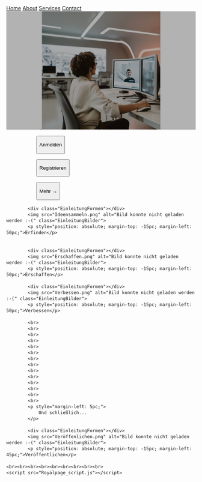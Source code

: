 
<!DOCTYPE html>
<html lang="de">
<head>
    <meta charset="UTF-8">
    <meta name="viewport" content="width=device-width, initial-scale=1.0">
    <title>Royalpage</title>
    <link rel="stylesheet" href="index_style.css">
</head>
<body>
    <div class="navbar">
        <div class="navbar-links">
            <a href="#home">Home</a>
            <a href="#about">About</a>
            <a href="#services">Services</a>
            <a href="#contact">Contact</a>
        </div>
    </div>
    <div class="image-container">
        <img src="Bildschirmfoto 2024-06-01 um 22.57.16.png" class="background-image" style="filter: brightness(70%);">
        <figure class="gallery">
            <figure>
                <a href="">
                    <button class="AnimationButton">
                        <p class="AnimationText">
                            Anmelden
                        </p>
                    </button>
                </a>
            </figure>
            <figure>
                <a href="">
                    <button class="AnimationButton">
                        <p class="AnimationText">
                            Registrieren
                        </p>
                    </button>
                </a>
            </figure>
            <figure>
                <a href="">
                    <button class="AnimationButton">
                        <p class="AnimationText">
                            Mehr &rarr;
                        </p>
                    </button>
                </a>
            </figure>
        </figure>

            <div class="EinleitungFormen"></div>
            <img src="Ideensammeln.png" alt="Bild konnte nicht geladen werden :-(" class="EinleitungBilder">
            <p style="position: absolute; margin-top: -15pc; margin-left: 50pc;">Erfinden</p>


            <div class="EinleitungFormen"></div>
            <img src="Erschaffen.png" alt="Bild konnte nicht geladen werden :-(" class="EinleitungBilder">
            <p style="position: absolute; margin-top: -15pc; margin-left: 50pc;">Erschaffen</p>

            <div class="EinleitungFormen"></div>
            <img src="Verbessen.png" alt="Bild konnte nicht geladen werden :-(" class="EinleitungBilder">
            <p style="position: absolute; margin-top: -15pc; margin-left: 50pc;">Verbessen</p>

            <br>
            <br>
            <br>
            <br>
            <br>
            <br>
            <br>
            <br>
            <br>
            <br>
            <br>
            <br>
            <br>
            <br>
            <p style="margin-left: 5pc;">
                Und schließlich...
            </p>

            <div class="EinleitungFormen"></div>
            <img src="Veröffenlichen.png" alt="Bild konnte nicht geladen werden :-(" class="EinleitungBilder">
            <p style="position: absolute; margin-top: -15pc; margin-left: 45pc;">Veröffentlichen</p>

    <br><br><br><br><br><br><br><br><br>
    <script src="Royalpage_script.js"></script>
</body>
</html>
